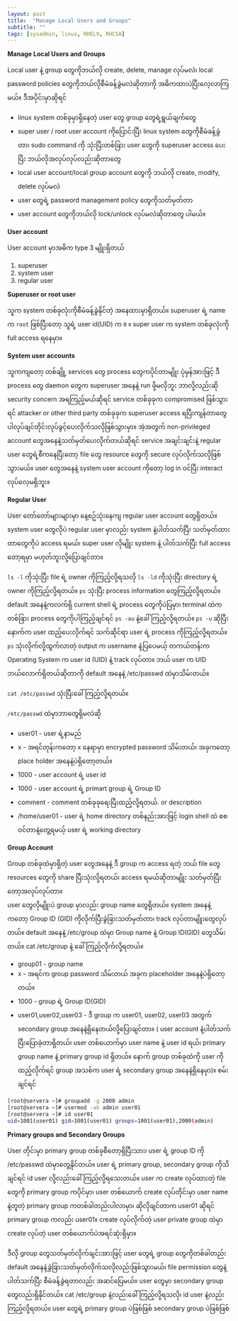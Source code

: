 ```yaml
---
layout: post
title:  "Manage Local Users and Groups"
subtitle: ""
tags: [sysadmin, linux, RHEL9, RHCSA]
---
```


**Manage Local Users and Groups**

Local user နဲ့ group တွေကိုဘယ်လို create, delete, manage လုပ်မလဲ၊ local password policies တွေကိုဘယ်လိုစီမံခန့်ခွဲမလဲဆိုတာကို အဓိကထားပဲပြီးလေ့လာကြမယ်။ ဒီအပိုင်းမှာဆိုရင် 

- linux system တစ်ခုမှာရှိနေတဲ့ user တွေ group တွေရဲ့ရွယ်ချက်တွေ
- super user / root user account ကိုပြောင်းပြီး linux system တွေကိုစီမံခန့်ခွဲတာ၊ sudo command ကို သုံးပြီးတစ်ခြား user တွေကို superuser access ပေးပြီး ဘယ်လိုအလုပ်လုပ်လည်းဆိုတာတွေ
- local user account/local group account တွေကို ဘယ်လို create, modify, delete လုပ်မလဲ
- user တွေရဲ့  password management policy တွေကိုသတ်မှတ်တာ
- user account တွေကိုဘယ်လို lock/unlock လုပ်မလဲဆိုတာတွေ ပါမယ်။


**User account**

User account မှာအဓိက type 3 မျိူးရှိတယ်

1. superuser
2. system user
3. regular user

**Superuser or root user**

သူက system တစ်ခုလုံးကိုစီမံခန့်ခွဲနိုင်တဲ့ အနေထားမှာရှိတယ်။ superuser ရဲ့ name က ```root``` ဖြစ်ပြီးတော့ သူရဲ့ user id(UID) က ```0``` ။ super user က system တစ်ခုလုံးကို full access ရနေမှာ။

**System user accounts**

သူကကျတော့ တစ်ချိူ့ services တွေ process တွေကပိုင်တာမျိူး ပုံမှန်အားဖြင့် ဒီ process တွေ daemon တွေက superuser အနေနဲ့ run ဖို့မလိုဘူး ဘာလို့လည်းဆို security concern အရကြည့်မယ်ဆိုရင် service တစ်ခုခုက compromised ဖြစ်သွားရင် attacker or other third party တစ်ခုခုက superuser access ရပြီးကျန်တာတွေပါလုပ်ချင်တိုင်းလုပ်ခွင့်ပေးလိုက်သလိုဖြစ်သွားမှာ။ အဲ့အတွက် non-privileged account တွေအနေနဲ့သတ်မှတ်ပေးလိုက်တယ်ဆိုရင် service အချင်းချင်းနဲ့ regular user တွေရဲ့စီကနေပြီးတော့ file တွေ resource တွေကို secure လုပ်လိုက်သလိုဖြစ်သွားမယ်။ user တွေအနေနဲ့ system user account ကိုတော့ log in ဝင်ပြီး interact လုပ်လေ့မရှိဘူး။

**Regular User**

User တော်တော်များများမှာ နေ့စဥ်သုံးနေကျ regular user account တွေရှိတယ်။ system user တွေလိုပဲ regular user မှာလည်း system နဲ့ပါတ်သက်ပြီး သတ်မှတ်ထားတာတွေကိုပဲ access ရမယ်၊ super user လိုမျိူး system နဲ့ ပါတ်သက်ပြီး full access တော့ရမှာ မဟုတ်ဘူးလို့ပြောချင်တာ။

```ls -l``` ကိုသုံးပြီး file ရဲ့ owner ကိုကြည့်လို့ရသလို
```ls -ld``` ကိုသုံးပြီး  directory ရဲ့  owner ကိုကြည့်လို့ရတယ်။ 
```ps``` သုံးပြီး process information တွေကြည့်လို့ရတယ်။ default အနေနဲ့ကလက်ရှိ current shell ရဲ့ process တွေကိုပဲပြမှာ၊ terminal ထဲကတစ်ခြား process တွေကိုပါကြည့်ချင်ရင် ```ps -au``` နဲ့ခေါ်ကြည့်လို့ရတယ်။ ```ps -u``` ဆိုပြီးနောက်က user ထည့်ပေးလိုက်ရင် သက်ဆိုင်ရာ user ရဲ့ process ကိုကြည့်လို့ရတယ်။ ```ps``` သုံးလိုက်လို့ထွက်လာတဲ့ output က username နဲ့ပြပေမယ့် တကယ်တန်းက Operating System က user id (UID) နဲ့ track လုပ်တာ။ ဘယ် user က UID ဘယ်လောက်ရှိတယ်ဆိုတာကို default အနေနဲ့  /etc/passwd ထဲမှာသိမ်းတယ်။

```cat /etc/passwd```  သုံးပြီးခေါ်ကြည့်လို့ရတယ်။

```/etc/passwd``` ထဲမှာဘာတွေရှိမလဲဆို

- user01 - user ရဲ့နာမည်
- x      - အရင်တုန်းကတော့ x နေရာမှာ encrypted password သိမ်းတယ်၊ အခုကတော့ place holder အနေနဲ့ပဲရှိတော့တယ်။
- 1000   - user account ရဲ့ user id 
- 1000   - user account ရဲ့ primart group ရဲ့ Group ID
- comment - comment တစ်ခုခုရေးပြီးထည့်လို့ရတယ်.
or 
description
- /home/user01 - user ရဲ့ home directory တစ်နည်းအားဖြင့် login shell ထဲ စစဝင်တာနဲ့တွေ့ရမယ့် user ရဲ့ working directory


**Group Account**

Group တစ်ခုထဲမှာရှိတဲ့ user တွေအနေနဲ့ ဒီ group က access ရတဲ့ ဘယ် file တွေ resources တွေကို share ပြီးသုံးလို့ရတယ်၊ access ရမယ်ဆိုတာမျိူး သတ်မှတ်ပြီးတော့အလုပ်လုပ်တာ။   
user တွေလိုမျိူးပဲ group မှာလည်း group name တွေရှိတယ်။ system အနေနဲ့ကတော့ Group ID (GID) ကိုလိုက်ပြီးခွဲခြားသတ်မှတ်တာ၊ track လုပ်တာမျိူးတွေလုပ်တယ်။ default အနေနဲ့ /etc/group ထဲမှာ Group name နဲ့  Group ID(GID) တွေသိမ်းတယ်။ cat /etc/group နဲ့ ခေါ်ကြည့်လိုက်လို့ရတယ်။ 

- group01 - group name
- x       - အရင်က group password သိမ်းတယ် အခုက placeholder အနေနဲ့ပဲရှိတော့တယ်။ 
- 1000    - group ရဲ့ Group ID(GID)
- user01,user02,user03 - ဒီ group က user01, user02, user03 အတွက် secondary group အနေနဲ့ရှိနေတယ်လို့ပြောချင်တာ။ ( user account နဲ့ပါတ်သက်ပြီးပြောခဲ့တာရှိတယ်၊ user တစ်ယောက်မှာ user name နဲ့ user id ရယ်၊ primary group name နဲ့ primary group id ရှိတယ်။ နောက် group တစ်ခုထဲကို user ကိုထည့်လိုက်ရင် group အသစ်က user ရဲ့ secondary group အနေနဲ့ရှိနေမှာ)။ စမ်းချင်ရင်


```bash
[root@servera ~]# groupadd -g 2000 admin
[root@servera ~]# usermod -aG admin user01
[root@servera ~]# id user01 
uid=1001(user01) gid=1001(user01) groups=1001(user01),2000(admin)
```

**Primary groups and Secondary Groups**

User တိုင်းမှာ primary group တစ်ခုစီတော့ရှိပြီးသား၊ user ရဲ့ group ID ကို /etc/passwd ထဲမှာတွေ့နိုင်တယ်။ user ရဲ့ primary group, secondary group ကိုသိချင်ရင် id user လို့လည်းခေါ်ကြည့်လို့ရသေးတယ်။ user က create လုပ်ထားတဲ့ file တွေကို primary group ကပိုင်မှာ၊ user တစ်ယောက် create လုပ်တိုင်းမှာ user name နဲ့တူတဲ့ primary group ကတစ်ခါတည်းပါလာမှာ၊ ဆိုလိုချင်တာက user01 ဆိုရင် primary group ကလည်း user01။ create လုပ်လိုက်တဲ့ user private group ထဲမှာ create လုပ်တဲ့ user တစ်ယောက်ပဲအရင်ဆုံးရှိမှာ။

ဒီလို group တွေသတ်မှတ်လိုက်ချင်းအားဖြင့် user တွေရဲ့ group တွေကိုတစ်ခါတည်း default အနေနဲ့ခွဲခြားသတ်မှတ်လိုက်သလိုလည်းဖြစ်သွားမယ်၊ file permission တွေနဲ့ပါတ်သက်ပြီး စီမံခန့်ခွဲရတာလည်း အဆင်ပြေမယ်။ user တွေမှာ secondary group တွေလည်းရှိနိုင်တယ်။ cat /etc/group နဲ့လည်းခေါ်ကြည့်လို့ရသလို၊ id user နဲ့လည်းကြည့်လို့ရတယ်။ user တွေရဲ့ primary group ပဲဖြစ်ဖြစ် secondary group ပဲဖြစ်ဖြစ် 























